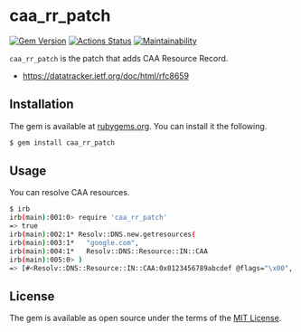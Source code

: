 # caa_rr_patch

[![Gem Version](https://badge.fury.io/rb/caa_rr_patch.svg)](https://badge.fury.io/rb/caa_rr_patch)
[![Actions Status](https://github.com/thekuwayama/caa_rr_patch/workflows/CI/badge.svg)](https://github.com/thekuwayama/caa_rr_patch/actions?workflow=CI)
[![Maintainability](https://api.codeclimate.com/v1/badges/48c9eeb9b52f0dc63cb6/maintainability)](https://codeclimate.com/github/thekuwayama/caa_rr_patch/maintainability)

`caa_rr_patch` is the patch that adds CAA Resource Record.

* https://datatracker.ietf.org/doc/html/rfc8659


## Installation

The gem is available at [rubygems.org](https://rubygems.org/gems/caa_rr_patch). You can install it the following.

```bash
$ gem install caa_rr_patch
```


## Usage

You can resolve CAA resources.

```bash
$ irb
irb(main):001:0> require 'caa_rr_patch'
=> true
irb(main):002:1* Resolv::DNS.new.getresources(
irb(main):003:1*   "google.com",
irb(main):004:1*   Resolv::DNS::Resource::IN::CAA
irb(main):005:0> )
=> [#<Resolv::DNS::Resource::IN::CAA:0x0123456789abcdef @flags="\x00", @tag="issue", @value="pki.goog", @ttl=77777>]
```


## License

The gem is available as open source under the terms of the [MIT License](http://opensource.org/licenses/MIT).
